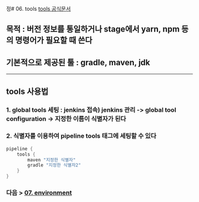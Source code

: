 정# 06. tools
[tools 공식문서](https://www.jenkins.io/doc/book/pipeline/syntax/#tools)
## 목적 : 버전 정보를 통일하거나 stage에서 yarn, npm 등의 명령어가 필요할 때 쓴다
## 기본적으로 제공된 툴 : gradle, maven, jdk  
---
## tools 사용법
### 1. global tools 세팅 : jenkins 접속) jenkins 관리 -> global tool configuration -> 지정한 이름이 식별자가 된다
### 2. 식별자를 이용하여 pipeline tools 태그에 세팅할 수 있다
```groovy
pipeline {
    tools {
        maven "지정한 식별자"
        gradle "지정한 식별자2"
    }
}
```


### 다음 > [07. environment](07.%20environment.md)
